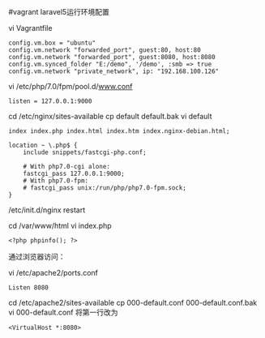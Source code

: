 #vagrant laravel5运行环境配置

vi Vagrantfile
```
config.vm.box = "ubuntu"
config.vm.network "forwarded_port", guest:80, host:80
config.vm.network "forwarded_port", guest:8080, host:8080
config.vm.synced_folder "E:/demo", '/demo', :smb => true
config.vm.network "private_network", ip: "192.168.100.126"
```

vi /etc/php/7.0/fpm/pool.d/www.conf
```
listen = 127.0.0.1:9000
```

cd /etc/nginx/sites-available
cp default default.bak
vi default
```
index index.php index.html index.htm index.nginx-debian.html;

location ~ \.php$ {
    include snippets/fastcgi-php.conf;

    # With php7.0-cgi alone:
    fastcgi_pass 127.0.0.1:9000;
    # With php7.0-fpm:
    # fastcgi_pass unix:/run/php/php7.0-fpm.sock;
}
```
/etc/init.d/nginx restart

cd /var/www/html
vi index.php
```
<?php phpinfo(); ?>
```
通过浏览器访问：



vi /etc/apache2/ports.conf
```
Listen 8080
```

cd /etc/apache2/sites-available
cp 000-default.conf 000-default.conf.bak
vi 000-default.conf 将第一行改为
```
<VirtualHost *:8080>
```







